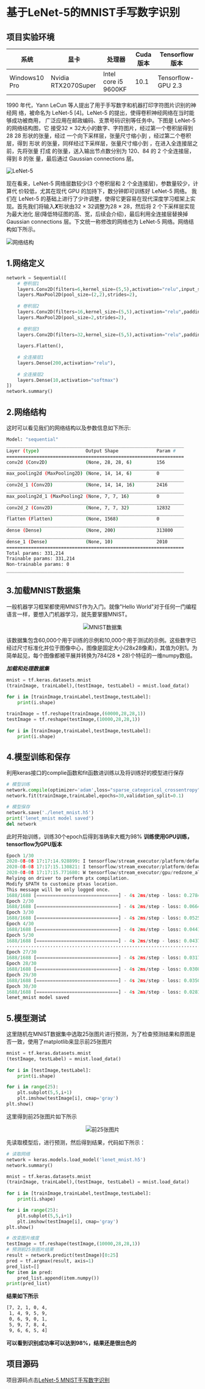 # 基于LeNet-5的MNIST手写数字识别

## 项目实验环境

|系统|显卡|处理器|Cuda版本|Tensorflow版本|
|--|--|--|--|--|
|Windows10 Pro|Nvidia RTX2070Super|Intel core i5 9600KF|10.1|Tensorflow-GPU 2.3|


1990 年代，Yann LeCun 等人提出了用于手写数字和机器打印字符图片识别的神经网
络，被命名为 LeNet-5 [4]。LeNet-5 的提出，使得卷积神经网络在当时能够成功被商用，
广泛应用在邮政编码、支票号码识别等任务中。下图是 LeNet-5 的网络结构图，它
接受32 × 32大小的数字、字符图片，经过第一个卷积层得到 28 28 形状的张量，经过
一个向下采样层，张量尺寸缩小到 ，经过第二个卷积层，得到 形状
的张量，同样经过下采样层，张量尺寸缩小到 ，在进入全连接层之前，先将张量
打成 的张量，送入输出节点数分别为 120、84 的 2 个全连接层，得到 8 的张
量，最后通过 Gaussian connections 层。

![LeNet-5](https://s1.ax1x.com/2020/08/08/aIFPqH.png)

现在看来，LeNet-5 网络层数较少(3 个卷积层和 2 个全连接层)，参数量较少，计算代
价较低，尤其在现代 GPU 的加持下，数分钟即可训练好 LeNet-5 网络。
我们在 LeNet-5 的基础上进行了少许调整，使得它更容易在现代深度学习框架上实
现。首先我们将输入𝑿形状由32 × 32调整为28 × 28，然后将 2 个下采样层实现为最大池化
层(降低特征图的高、宽，后续会介绍)，最后利用全连接层替换掉 Gaussian connections
层。下文统一称修改的网络也为 LeNet-5 网络。网络结构如下所示。

![网络结构](https://s1.ax1x.com/2020/08/08/aIFyJx.png)


## 1.网络定义
```python
network = Sequential([
    # 卷积层1
    layers.Conv2D(filters=6,kernel_size=(5,5),activation="relu",input_shape=(28,28,1),padding="same"),
    layers.MaxPool2D(pool_size=(2,2),strides=2),
    
    # 卷积层2
    layers.Conv2D(filters=16,kernel_size=(5,5),activation="relu",padding="same"),
    layers.MaxPool2D(pool_size=2,strides=2),
    
    # 卷积层3
    layers.Conv2D(filters=32,kernel_size=(5,5),activation="relu",padding="same"),
    
    layers.Flatten(),
    
    # 全连接层1
    layers.Dense(200,activation="relu"),
    
    # 全连接层2
    layers.Dense(10,activation="softmax")    
])
network.summary()
```

## 2.网络结构

这时可以看见我们的网络结构以及参数信息如下所示:
```bash
Model: "sequential"
_________________________________________________________________
Layer (type)                 Output Shape              Param #
=================================================================
conv2d (Conv2D)              (None, 28, 28, 6)         156
_________________________________________________________________
max_pooling2d (MaxPooling2D) (None, 14, 14, 6)         0
_________________________________________________________________
conv2d_1 (Conv2D)            (None, 14, 14, 16)        2416
_________________________________________________________________
max_pooling2d_1 (MaxPooling2 (None, 7, 7, 16)          0
_________________________________________________________________
conv2d_2 (Conv2D)            (None, 7, 7, 32)          12832
_________________________________________________________________
flatten (Flatten)            (None, 1568)              0
_________________________________________________________________
dense (Dense)                (None, 200)               313800
_________________________________________________________________
dense_1 (Dense)              (None, 10)                2010
=================================================================
Total params: 331,214
Trainable params: 331,214
Non-trainable params: 0
_________________________________________________________________
```

## 3.加载MNIST数据集

一般机器学习框架都使用MNIST作为入门。就像"Hello World"对于任何一门编程语言一样，要想入门机器学习，就先要掌握MNIST。

<div style="text-align: center;">

![MNIST数据集](https://s1.ax1x.com/2020/08/08/aIkmkR.png)
</div>

该数据集包含60,000个用于训练的示例和10,000个用于测试的示例。这些数字已经过尺寸标准化并位于图像中心，图像是固定大小(28x28像素)，其值为0到1。为简单起见，每个图像都被平展并转换为784(28 * 28)个特征的一维numpy数组。

***加载和处理数据集***
```python
mnist = tf.keras.datasets.mnist
(trainImage, trainLabel),(testImage, testLabel) = mnist.load_data()
 
for i in [trainImage,trainLabel,testImage,testLabel]:
    print(i.shape)

trainImage = tf.reshape(trainImage,(60000,28,28,1))
testImage = tf.reshape(testImage,(10000,28,28,1))
 
for i in [trainImage,trainLabel,testImage,testLabel]:
    print(i.shape)
```

## 4.模型训练和保存

利用keras接口的complie函数和fit函数进训练以及将训练好的模型进行保存

```python
# 模型训练
network.compile(optimizer='adam',loss="sparse_categorical_crossentropy",metrics=["accuracy"])
network.fit(trainImage,trainLabel,epochs=30,validation_split=0.1)

# 模型保存
network.save('./lenet_mnist.h5')
print('lenet_mnist model saved')
del network
```

此时开始训练，训练30个epoch后得到准确率大概为98% **训练使用GPU训练，tensorflow为GPU版本**

```python
Epoch 1/30
2020-08-08 17:17:14.928899: I tensorflow/stream_executor/platform/default/dso_loader.cc:48] Successfully opened dynamic library cublas64_10.dll
2020-08-08 17:17:15.130821: I tensorflow/stream_executor/platform/default/dso_loader.cc:48] Successfully opened dynamic library cudnn64_7.dll
2020-08-08 17:17:15.771680: W tensorflow/stream_executor/gpu/redzone_allocator.cc:314] Internal: Invoking GPU asm compilation is supported on Cuda non-Windows platforms only
Relying on driver to perform ptx compilation.
Modify $PATH to customize ptxas location.
This message will be only logged once.
1688/1688 [==============================] - 4s 2ms/step - loss: 0.2784 - accuracy: 0.9444 - val_loss: 0.0678 - val_accuracy: 0.9793
Epoch 2/30
1688/1688 [==============================] - 4s 2ms/step - loss: 0.0664 - accuracy: 0.9796 - val_loss: 0.0669 - val_accuracy: 0.9815
Epoch 3/30
1688/1688 [==============================] - 4s 2ms/step - loss: 0.0525 - accuracy: 0.9834 - val_loss: 0.0508 - val_accuracy: 0.9862
Epoch 4/30
1688/1688 [==============================] - 4s 2ms/step - loss: 0.0441 - accuracy: 0.9861 - val_loss: 0.0648 - val_accuracy: 0.9835
Epoch 5/30
1688/1688 [==============================] - 4s 2ms/step - loss: 0.0437 - accuracy: 0.9869 - val_loss: 0.0548 - val_accuracy: 0.9835
···············································································································
Epoch 27/30
1688/1688 [==============================] - 4s 2ms/step - loss: 0.0317 - accuracy: 0.9941 - val_loss: 0.1511 - val_accuracy: 0.9873
Epoch 28/30
1688/1688 [==============================] - 4s 2ms/step - loss: 0.0308 - accuracy: 0.9951 - val_loss: 0.1368 - val_accuracy: 0.9852
Epoch 29/30
1688/1688 [==============================] - 4s 2ms/step - loss: 0.0350 - accuracy: 0.9946 - val_loss: 0.1468 - val_accuracy: 0.9813
Epoch 30/30
1688/1688 [==============================] - 4s 2ms/step - loss: 0.0281 - accuracy: 0.9953 - val_loss: 0.1790 - val_accuracy: 0.9872
lenet_mnist model saved
```

## 5.模型测试

这里随机在MNIST数据集中选取25张图片进行预测，为了检查预测结果和原图是否一致，使用了matplotlib来显示前25张图片

```python
mnist = tf.keras.datasets.mnist
(testImage, testLabel) = mnist.load_data()
 
for i in [testImage,testLabel]:
    print(i.shape)

for i in range(25):
    plt.subplot(5,5,i+1)
    plt.imshow(testImage[i], cmap='gray')
plt.show()
```

这里得到前25张图片如下所示

<div style="text-align: center;">

![前25张图片](https://s1.ax1x.com/2020/08/08/aIVjg0.png)
</div>

先读取模型后，进行预测，然后得到结果，代码如下所示：
```python
# 读取网络
network = keras.models.load_model('lenet_mnist.h5')
network.summary()

mnist = tf.keras.datasets.mnist
(trainImage, trainLabel),(testImage, testLabel) = mnist.load_data()
 
for i in [trainImage,trainLabel,testImage,testLabel]:
    print(i.shape)

for i in range(25):
    plt.subplot(5,5,i+1)
    plt.imshow(testImage[i], cmap='gray')
plt.show()

# 改变图片维度
testImage = tf.reshape(testImage,(10000,28,28,1))
# 预测前25张图片结果
result = network.predict(testImage)[0:25]
pred = tf.argmax(result, axis=1)
pred_list=[]
for item in pred:
    pred_list.append(item.numpy())
print(pred_list)
```

**结果如下所示**
```bash
[7, 2, 1, 0, 4, 
 1, 4, 9, 5, 9, 
 0, 6, 9, 0, 1, 
 5, 9, 7, 8, 4, 
 9, 6, 6, 5, 4]
```

**可以看到识别成功率可以达到98%，结果还是很出色的**

## 项目源码

项目源码点击[LeNet-5 MNIST手写数字识别](https://github.com/RoWe98/LeNet-5-MNIST)
